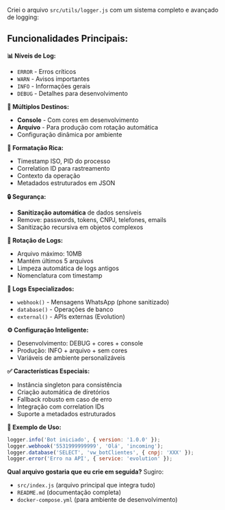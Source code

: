 Criei o arquivo `src/utils/logger.js` com um sistema completo e avançado de logging:

## **Funcionalidades Principais:**

**📊 Níveis de Log:**
- `ERROR` - Erros críticos
- `WARN` - Avisos importantes  
- `INFO` - Informações gerais
- `DEBUG` - Detalhes para desenvolvimento

**📍 Múltiplos Destinos:**
- **Console** - Com cores em desenvolvimento
- **Arquivo** - Para produção com rotação automática
- Configuração dinâmica por ambiente

**🎨 Formatação Rica:**
- Timestamp ISO, PID do processo
- Correlation ID para rastreamento
- Contexto da operação
- Metadados estruturados em JSON

**🔒 Segurança:**
- **Sanitização automática** de dados sensíveis
- Remove: passwords, tokens, CNPJ, telefones, emails
- Sanitização recursiva em objetos complexos

**🔄 Rotação de Logs:**
- Arquivo máximo: 10MB
- Mantém últimos 5 arquivos
- Limpeza automática de logs antigos
- Nomenclatura com timestamp

**🎯 Logs Especializados:**
- `webhook()` - Mensagens WhatsApp (phone sanitizado)
- `database()` - Operações de banco
- `external()` - APIs externas (Evolution)

**⚙️ Configuração Inteligente:**
- Desenvolvimento: DEBUG + cores + console
- Produção: INFO + arquivo + sem cores
- Variáveis de ambiente personalizáveis

**✅ Características Especiais:**
- Instância singleton para consistência
- Criação automática de diretórios
- Fallback robusto em caso de erro
- Integração com correlation IDs
- Suporte a metadados estruturados

**📝 Exemplo de Uso:**
```javascript
logger.info('Bot iniciado', { version: '1.0.0' });
logger.webhook('5531999999999', 'Olá', 'incoming');
logger.database('SELECT', 'vw_botClientes', { cnpj: 'XXX' });
logger.error('Erro na API', { service: 'evolution' });
```

**Qual arquivo gostaria que eu crie em seguida?** Sugiro:
- `src/index.js` (arquivo principal que integra tudo)
- `README.md` (documentação completa)
- `docker-compose.yml` (para ambiente de desenvolvimento)